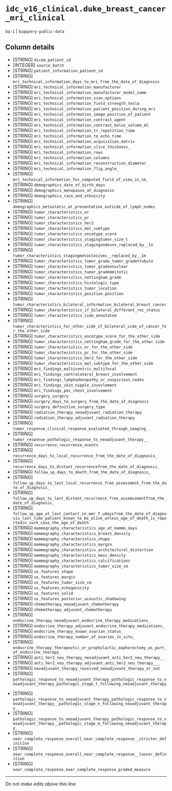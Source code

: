 # `idc_v16_clinical.duke_breast_cancer_mri_clinical`
`bq-1` | `bigquery-public-data`

## Column details
* [STRING]    `dicom_patient_id`
* [INTEGER]   `source_batch`
* [STRING]    `patient_information_patient_id`
* [STRING]    `mri_technical_information_days_to_mri_from_the_date_of_diagnosis`
* [STRING]    `mri_technical_information_manufacturer`
* [STRING]    `mri_technical_information_manufacturer_model_name`
* [STRING]    `mri_technical_information_scan_options`
* [STRING]    `mri_technical_information_field_strength_tesla`
* [STRING]    `mri_technical_information_patient_position_during_mri`
* [STRING]    `mri_technical_information_image_position_of_patient`
* [STRING]    `mri_technical_information_contrast_agent`
* [STRING]    `mri_technical_information_contrast_bolus_volume_ml`
* [STRING]    `mri_technical_information_tr_repetition_time`
* [STRING]    `mri_technical_information_te_echo_time`
* [STRING]    `mri_technical_information_acquisition_matrix`
* [STRING]    `mri_technical_information_slice_thickness_`
* [STRING]    `mri_technical_information_rows`
* [STRING]    `mri_technical_information_columns`
* [STRING]    `mri_technical_information_reconstruction_diameter_`
* [STRING]    `mri_technical_information_flip_angle_`
* [STRING]    `mri_technical_information_fov_computed_field_of_view_in_cm_`
* [STRING]    `demographics_date_of_birth_days`
* [STRING]    `demographics_menopause_at_diagnosis`
* [STRING]    `demographics_race_and_ethnicity`
* [STRING]    `demographics_metastatic_at_presentation_outside_of_lymph_nodes`
* [STRING]    `tumor_characteristics_er`
* [STRING]    `tumor_characteristics_pr`
* [STRING]    `tumor_characteristics_her2`
* [STRING]    `tumor_characteristics_mol_subtype`
* [STRING]    `tumor_characteristics_oncotype_score`
* [STRING]    `tumor_characteristics_stagingtumor_size_t`
* [STRING]    `tumor_characteristics_stagingnodesnx_replaced_by__1n`
* [STRING]    `tumor_characteristics_stagingmetastasismx__replaced_by__1m`
* [STRING]    `tumor_characteristics_tumor_grade_tumor_gradettubule`
* [STRING]    `tumor_characteristics_tumor_gradennuclear`
* [STRING]    `tumor_characteristics_tumor_grademmitotic`
* [STRING]    `tumor_characteristics_nottingham_grade`
* [STRING]    `tumor_characteristics_histologic_type`
* [STRING]    `tumor_characteristics_tumor_location`
* [STRING]    `tumor_characteristics_position_position`
* [STRING]    `tumor_characteristics_bilateral_information_bilateral_breast_cancer`
* [STRING]    `tumor_characteristics_if_bilateral_different_rec_status`
* [STRING]    `tumor_characteristics_side_annotated`
* [STRING]    `tumor_characteristics_for_other_side_if_bilateral_side_of_cancer_for_the_other_side`
* [STRING]    `tumor_characteristics_oncotype_score_for_the_other_side`
* [STRING]    `tumor_characteristics_nottingham_grade_for_the_other_side`
* [STRING]    `tumor_characteristics_er_for_the_other_side`
* [STRING]    `tumor_characteristics_pr_for_the_other_side`
* [STRING]    `tumor_characteristics_her2_for_the_other_side`
* [STRING]    `tumor_characteristics_mol_subtype_for_the_other_side`
* [STRING]    `mri_findings_multicentric_multifocal`
* [STRING]    `mri_findings_contralateral_breast_involvement`
* [STRING]    `mri_findings_lymphadenopathy_or_suspicious_nodes`
* [STRING]    `mri_findings_skin_nipple_invovlement`
* [STRING]    `mri_findings_pec_chest_involvement`
* [STRING]    `surgery_surgery`
* [STRING]    `surgery_days_to_surgery_from_the_date_of_diagnosis`
* [STRING]    `surgery_definitive_surgery_type`
* [STRING]    `radiation_therapy_neoadjuvant_radiation_therapy`
* [STRING]    `radiation_therapy_adjuvant_radiation_therapy`
* [STRING]    `tumor_response_clinical_response_evaluated_through_imaging_`
* [STRING]    `tumor_response_pathologic_response_to_neoadjuvant_therapy__`
* [STRING]    `recurrence_recurrence_events`
* [STRING]    `recurrence_days_to_local_recurrence_from_the_date_of_diagnosis_`
* [STRING]    `recurrence_days_to_distant_recurrencefrom_the_date_of_diagnosis_`
* [STRING]    `follow_up_days_to_death_from_the_date_of_diagnosis_`
* [STRING]    `follow_up_days_to_last_local_recurrence_free_assessment_from_the_date_of_diagnosis_`
* [STRING]    `follow_up_days_to_last_distant_recurrence_free_assemssmentfrom_the_date_of_diagnosis_`
* [STRING]    `follow_up_age_at_last_contact_in_emr_f_udaysfrom_the_date_of_diagnosis_last_time_patient_known_to_be_alive_unless_age_of_death_is_reportedin_such_case_the_age_of_death`
* [STRING]    `mammography_characteristics_age_at_mammo_days`
* [STRING]    `mammography_characteristics_breast_density`
* [STRING]    `mammography_characteristics_shape`
* [STRING]    `mammography_characteristics_margin`
* [STRING]    `mammography_characteristics_architectural_distortion`
* [STRING]    `mammography_characteristics_mass_density`
* [STRING]    `mammography_characteristics_calcifications`
* [STRING]    `mammography_characteristics_tumor_size_cm`
* [STRING]    `us_features_shape`
* [STRING]    `us_features_margin`
* [STRING]    `us_features_tumor_size_cm`
* [STRING]    `us_features_echogenicity`
* [STRING]    `us_features_solid`
* [STRING]    `us_features_posterior_acoustic_shadowing`
* [STRING]    `chemotherapy_neoadjuvant_chemotherapy`
* [STRING]    `chemotherapy_adjuvant_chemotherapy`
* [STRING]    `endocrine_therapy_neoadjuvant_endocrine_therapy_medications_`
* [STRING]    `endocrine_therapy_adjuvant_endocrine_therapy_medications_`
* [STRING]    `endocrine_therapy_known_ovarian_status_`
* [STRING]    `endocrine_therapy_number_of_ovaries_in_situ_`
* [STRING]    `endocrine_therapy_therapeutic_or_prophylactic_oophorectomy_as_part_of_endocrine_therapy_`
* [STRING]    `anti_her2_neu_therapy_neoadjuvant_anti_her2_neu_therapy__`
* [STRING]    `anti_her2_neu_therapy_adjuvant_anti_her2_neu_therapy___`
* [STRING]    `neoadjuvant_therapy_received_neoadjuvant_therapy_or_not`
* [STRING]    `pathologic_response_to_neoadjuvant_therapy_pathologic_response_to_neoadjuvant_therapy_pathologic_stage_t_following_neoadjuvant_therapy_`
* [STRING]    `pathologic_response_to_neoadjuvant_therapy_pathologic_response_to_neoadjuvant_therapy__pathologic_stage_n_following_neoadjuvant_therapy__`
* [STRING]    `pathologic_response_to_neoadjuvant_therapy_pathologic_response_to_neoadjuvant_therapy__pathologic_stage_m_following_neoadjuvant_therapy_`
* [STRING]    `near_complete_response_overall_near_complete_response__stricter_definition`
* [STRING]    `near_complete_response_overall_near_complete_response__looser_definition`
* [STRING]    `near_complete_response_near_complete_response_graded_measure`

-------------------------------------------------------------------------------
*Do not make edits above this line.*
